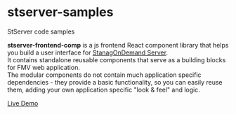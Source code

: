 # stserver-samples
StServer code samples 


**stserver-frontend-comp** is a js frontend React component library that helps you build a user interface for [StanagOnDemand Server](https://impleotv.com/products/stanagondemand-server/).  
It contains standalone reusable components that serve as a building blocks for FMV web application.  
The modular components do not contain much application specific dependencies - they provide a basic functionality, so you can easily reuse them, adding your own application specific "look & feel" and logic.


[Live Demo](http://stserver-storybook.impleotv.com)
